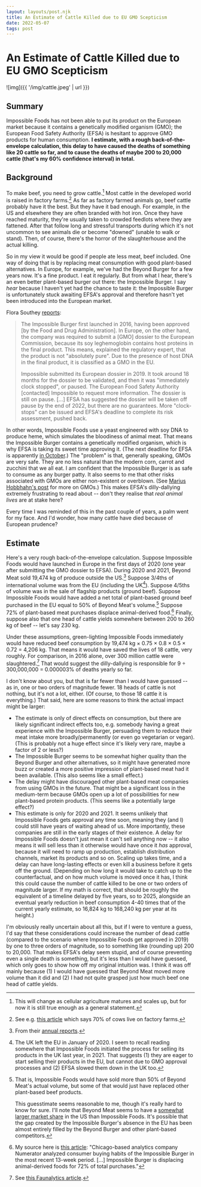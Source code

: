 ```yaml
---
layout: layouts/post.njk
title: An Estimate of Cattle Killed due to EU GMO Scepticism
date: 2022-05-07
tags: post
---
```


# An Estimate of Cattle Killed due to EU GMO Scepticism

![img]({{ '/img/cattle.jpeg' | url }})

## Summary

Impossible Foods has not been able to put its product on the European market because it contains a genetically modified organism (GMO); the European Food Safety Authority (EFSA) is hesitant to approve GMO products for human consumption. **I estimate, with a rough back-of-the-envelope calculation, this delay to have caused the deaths of something like 20 cattle so far, and to cause the deaths of maybe 200 to 20,000 cattle (that's my 60% confidence interval) in total.**

## Background

To make beef, you need to grow cattle.[^1] Most cattle in the developed world is raised in factory farms.[^2] As far as factory farmed animals go, beef cattle probably have it the best. But they have it bad enough. For example, in the US and elsewhere they are often branded with hot iron. Once they have reached maturity, they're usually taken to crowded feedlots where they are fattened. After that follow long and stressful transports during which it's not uncommon to see animals die or become "downed" (unable to walk or stand). Then, of course, there's the horror of the slaughterhouse and the actual killing.

So in my view it would be good if people ate less meat, beef included. One way of doing that is by replacing meat consumption with good plant-based alternatives. In Europe, for example, we've had the Beyond Burger for a few years now. It's a fine product. I eat it regularly. But from what I hear, there's an even better plant-based burger out there: the Impossible Burger. I say _hear_ because I haven't yet had the chance to taste it: the Impossible Burger is unfortunately stuck awaiting EFSA's approval and therefore hasn't yet been introduced into the European market.

Flora Southey [reports](https://archive.ph/CTS3k):

> The Impossible Burger first launched in 2016, having been approved [by the Food and Drug Administration]. In Europe, on the other hand, the company was required to submit a [GMO] dossier to the European Commission, because its soy leghemoglobin contains host proteins in the final product. This means, explained the regulatory expert, that the product is not "absolutely pure". Due to the presence of host DNA in the final product, it is classified as a GMO in the EU.
>
> Impossible submitted its European dossier in 2019. It took around 18 months for the dossier to be validated, and then it was "immediately clock stopped", or paused. The European Food Safety Authority [contacted] Impossible to request more information. The dossier is still on pause. [...] EFSA has suggested the dossier will be taken off pause by the end of 2022, but there are no guarantees. More "clock-stops" can be issued and EFSA's deadline to complete its risk assessment, pushed back.

In other words, Impossible Foods use a yeast engineered with soy DNA to produce heme, which simulates the bloodiness of animal meat. That means the Impossible Burger contains a genetically modified organism, which is why EFSA is taking its sweet time approving it. (The next deadline for EFSA is apparently [in October](https://open.efsa.europa.eu/questions/EFSA-Q-2019-00651).) The "problem" is that, generally speaking, GMOs are very safe. They are no less natural than the modern corn, carrot and zucchini that we all eat. I am confident that the Impossible Burger is as safe to consume as any burger patty. It also seems to me that other risks associated with GMOs are either non-existent or overblown. (See [Marius Hobbhahn's post](https://www.mariushobbhahn.com/2022-01-20-genetic_enhancements/) for more on GMOs.) This makes EFSA's dilly-dallying extremely frustrating to read about -- don't they realise that _real animal lives_ are at stake here?

Every time I was reminded of this in the past couple of years, a palm went for my face. And I'd wonder, how many cattle have died because of European prudence?

## Estimate

Here's a very rough back-of-the-envelope calculation. Suppose Impossible Foods would have launched in Europe in the first days of 2020 (one year after submitting the GMO dossier to EFSA). During 2020 and 2021, Beyond Meat sold 19,474 kg of produce outside the US.[^3] Suppose 3/4ths of international volume was from the EU (including the UK[^4]). Suppose 4/5ths of volume was in the sale of flagship products (ground beef). Suppose Impossible Foods would have added a net total of plant-based ground beef purchased in the EU equal to 50% of Beyond Meat's volume.[^5] Suppose 72% of plant-based meat purchases displace animal-derived food.[^6] Finally, suppose also that one head of cattle yields somewhere between 200 to 260 kg of beef -- let's say 230 kg.

Under these assumptions, green-lighting Impossible Foods immediately would have reduced beef consumption by 19,474 kg × 0.75 × 0.8 × 0.5 × 0.72 = 4,206 kg. That means it would have saved the lives of 18 cattle, very roughly. For comparison, in 2016 alone, over 300 million cattle were slaughtered.[^7] That would suggest the dilly-dallying is responsible for 9 ÷ 300,000,000 = 0.000003% of deaths yearly so far.

I don't know about you, but that is far fewer than I would have guessed -- as in, one or two orders of magnitude fewer. 18 heads of cattle is not nothing, but it's not a lot, either. (Of course, to those 18 cattle it is everything.) That said, here are some reasons to think the actual impact might be larger:

- The estimate is only of direct effects on consumption, but there are likely significant indirect effects too, e.g. somebody having a great experience with the Impossible Burger, persuading them to reduce their meat intake more broadly/permanently (or even go vegetarian or vegan). (This is probably not a huge effect since it's likely very rare, maybe a factor of 2 or less?)
- The Impossible Burger seems to be somewhat higher quality than the Beyond Burger and other alternatives, so it might have generated more buzz or created a more positive impression of plant-based meat had it been available. (This also seems like a small effect.)
- The delay might have discouraged other plant-based meat companies from using GMOs in the future. That might be a significant loss in the medium-term because GMOs open up a lot of possibilities for new plant-based protein products. (This seems like a potentially large effect?)
- This estimate is only for 2020 and 2021. It seems unlikely that Impossible Foods gets approval any time soon, meaning they (and I) could still have years of waiting ahead of us. More importantly, these companies are still in the early stages of their existence. A delay for Impossible Foods doesn't just mean it can't sell anything now -- it also means it will sell less than it otherwise would have once it _has_ approval, because it will need to ramp up production, establish distribution channels, market its products and so on. Scaling up takes time, and a delay can have long-lasting effects or even kill a business before it gets off the ground. (Depending on how long it would take to catch up to the counterfactual, and on how much volume is moved once it has, I think this could cause the number of cattle killed to be one or two orders of magnitude larger. If my math is correct, that should be roughly the equivalent of a timeline delayed by five years, so to 2025, alongside an eventual yearly reduction in beef consumption 4-40 times that of the current yearly estimate, so 16,824 kg to 168,240 kg per year at its height.)

I'm obviously really uncertain about all this, but if I were to venture a guess, I'd say that these considerations could increase the number of dead cattle (compared to the scenario where Impossible Foods get approved in 2019) by one to three orders of magnitude, so to something like (rounding up) 200 to 20,000. That makes EFSA's delay seem stupid, and of course preventing even a single death is something, but it's less than I would have guessed, which only goes to show how off my original intuition was. I think it was off mainly because (1) I would have guessed that Beyond Meat moved more volume than it did and (2) I had not quite grasped just how much beef one head of cattle yields.

[^1]: This will change as cellular agriculture matures and scales up, but for now it is still true enough as a general statement.
[^2]: See e.g. [this article](https://sentientmedia.org/u-s-farmed-animals-live-on-factory-farms/) which says 70% of cows live on factory farms.
[^3]: From their [annual reports](https://investors.beyondmeat.com/financial-information/annual-reports).
[^4]: The UK left the EU in January of 2020. I seem to recall reading somewhere that Impossible Foods initiated the process for selling its products in the UK last year, in 2021. That suggests (1) they are eager to start selling their products in the EU, but cannot due to GMO approval processes and (2) EFSA slowed them down in the UK too.
[^5]:
    That is, Impossible Foods would have sold more than 50% of Beyond Meat's actual volume, but some of that would just have replaced other plant-based beef products.

    This guesstimate seems reasonable to me, though it's really hard to know for sure. I'll note that Beyond Meat seems to have a [somewhat larger market share](https://archive.ph/uxNYC) in the US than Impossible Foods. It's possible that the gap created by the Impossible Burger's absence in the EU has been almost entirely filled by the Beyond Burger and other plant-based competitors.

[^6]: My source here is [this article](https://archive.ph/N9Fmg): "Chicago-based analytics company Numerator analyzed consumer buying habits of the Impossible Burger in the most recent 13-week period. [...] Impossible Burger is displacing animal-derived foods for 72% of total purchases."
[^7]: See [this Faunalytics article](https://faunalytics.org/global-cow-slaughter-statistics-and-charts/).
